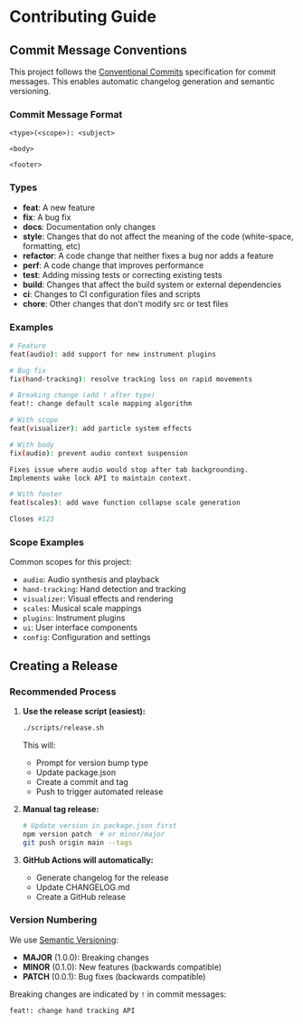 # Contributing Guide

## Commit Message Conventions

This project follows the [Conventional Commits](https://www.conventionalcommits.org/) specification for commit messages. This enables automatic changelog generation and semantic versioning.

### Commit Message Format

```
<type>(<scope>): <subject>

<body>

<footer>
```

### Types

- **feat**: A new feature
- **fix**: A bug fix
- **docs**: Documentation only changes
- **style**: Changes that do not affect the meaning of the code (white-space, formatting, etc)
- **refactor**: A code change that neither fixes a bug nor adds a feature
- **perf**: A code change that improves performance
- **test**: Adding missing tests or correcting existing tests
- **build**: Changes that affect the build system or external dependencies
- **ci**: Changes to CI configuration files and scripts
- **chore**: Other changes that don't modify src or test files

### Examples

```bash
# Feature
feat(audio): add support for new instrument plugins

# Bug fix
fix(hand-tracking): resolve tracking loss on rapid movements

# Breaking change (add ! after type)
feat!: change default scale mapping algorithm

# With scope
feat(visualizer): add particle system effects

# With body
fix(audio): prevent audio context suspension

Fixes issue where audio would stop after tab backgrounding.
Implements wake lock API to maintain context.

# With footer
feat(scales): add wave function collapse scale generation

Closes #123
```

### Scope Examples

Common scopes for this project:
- `audio`: Audio synthesis and playback
- `hand-tracking`: Hand detection and tracking
- `visualizer`: Visual effects and rendering
- `scales`: Musical scale mappings
- `plugins`: Instrument plugins
- `ui`: User interface components
- `config`: Configuration and settings

## Creating a Release

### Recommended Process

1. **Use the release script (easiest):**
   ```bash
   ./scripts/release.sh
   ```
   This will:
   - Prompt for version bump type
   - Update package.json
   - Create a commit and tag
   - Push to trigger automated release

2. **Manual tag release:**
   ```bash
   # Update version in package.json first
   npm version patch  # or minor/major
   git push origin main --tags
   ```

3. **GitHub Actions will automatically:**
   - Generate changelog for the release
   - Update CHANGELOG.md
   - Create a GitHub release

### Version Numbering

We use [Semantic Versioning](https://semver.org/):
- **MAJOR** (1.0.0): Breaking changes
- **MINOR** (0.1.0): New features (backwards compatible)
- **PATCH** (0.0.1): Bug fixes (backwards compatible)

Breaking changes are indicated by `!` in commit messages:
```bash
feat!: change hand tracking API
```